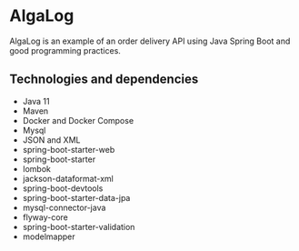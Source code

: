 # AlgaLog

AlgaLog is an example of an order delivery API using Java Spring Boot and good programming practices.

## Technologies and dependencies
- Java 11
- Maven
- Docker and Docker Compose
- Mysql
- JSON and XML
- spring-boot-starter-web
- spring-boot-starter
- lombok
- jackson-dataformat-xml
- spring-boot-devtools
- spring-boot-starter-data-jpa
- mysql-connector-java
- flyway-core
- spring-boot-starter-validation
- modelmapper
